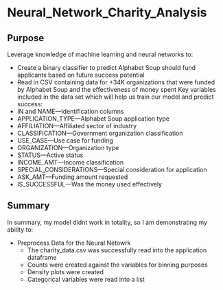# Neural_Network_Charity_Analysis
## Purpose
Leverage knowledge of machine learning and neural networks to:
- Create a binary classifier to predict Alphabet Soup should fund applicants based on future success potential
- Read in CSV containing data for +34K organizations that were funded by Alphabet Soup and the effectiveness of money spent
Key variables included in the data set which will help us train our model and predict success:
- IN and NAME—Identification columns
- APPLICATION_TYPE—Alphabet Soup application type
- AFFILIATION—Affiliated sector of industry
- CLASSIFICATION—Government organization classification
- USE_CASE—Use case for funding
- ORGANIZATION—Organization type
- STATUS—Active status
- INCOME_AMT—Income classification
- SPECIAL_CONSIDERATIONS—Special consideration for application
- ASK_AMT—Funding amount requested
- IS_SUCCESSFUL—Was the money used effectively



## Summary
In summary, my model didnt work in totality, so I am demonstrating my ability to:
- Preprocess Data for the Neural Netowrk
  - The charity_data.csv was successfully read into the application dataframe
  - Counts were created against the variables for binning purposes
  - Density plots were created
  - Categorical variables were read into a list
